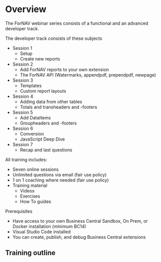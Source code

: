 # Overview

The ForNAV webinar series consists of a functional and an advanced developer track.

The developer track consists of these subjects

* Session 1
  * Setup
  * Create new reports
* Session 2
  * Add ForNAV reports to your own extension
  * The ForNAV API (Watermarks, appendpdf, prependpdf, newpage)
* Session 3
  * Templates
  * Custom report layouts
* Session 4
  * Adding data from other tables
  * Totals and transheaders and -footers
* Session 5
  * Add DataItems
  * Groupheaders and -footers
* Session 6
  * Conversion
  * JavaScript Deep Dive
* Session 7
  * Recap and last questions

All training includes:
* Seven online sessions
* Unlimited questions via email (fair use policy)
* 1 on 1 coaching where needed (fair use policy)
* Training material
  * Videos
  * Exercises
  * How To guides

Prerequisites
* Have access to your own Business Central Sandbox, On Prem, or Docker installation (minimum BC14)
* Visual Studio Code installed
* You can create, publish, and debug Business Central extensions

## Training outline